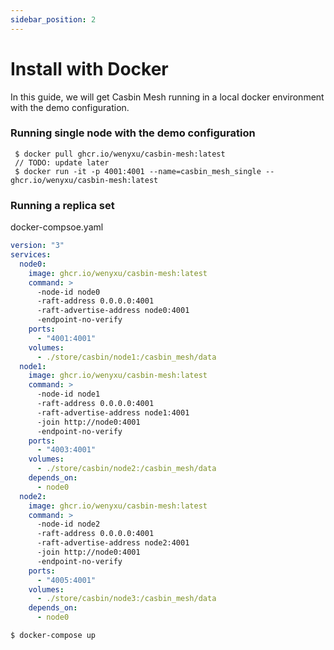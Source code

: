 ```yaml
---
sidebar_position: 2
---
```


# Install with Docker

In this guide, we will get Casbin Mesh running in a local docker environment with the demo configuration.

### Running single node with the demo configuration

```shell
 $ docker pull ghcr.io/wenyxu/casbin-mesh:latest
 // TODO: update later
 $ docker run -it -p 4001:4001 --name=casbin_mesh_single --ghcr.io/wenyxu/casbin-mesh:latest
```

### Running a replica set

docker-compsoe.yaml

```yaml
version: "3"
services:
  node0:
    image: ghcr.io/wenyxu/casbin-mesh:latest
    command: >
      -node-id node0
      -raft-address 0.0.0.0:4001
      -raft-advertise-address node0:4001
      -endpoint-no-verify
    ports:
      - "4001:4001"
    volumes:
      - ./store/casbin/node1:/casbin_mesh/data
  node1:
    image: ghcr.io/wenyxu/casbin-mesh:latest
    command: >
      -node-id node1
      -raft-address 0.0.0.0:4001
      -raft-advertise-address node1:4001
      -join http://node0:4001
      -endpoint-no-verify
    ports:
      - "4003:4001"
    volumes:
      - ./store/casbin/node2:/casbin_mesh/data
    depends_on:
      - node0
  node2:
    image: ghcr.io/wenyxu/casbin-mesh:latest
    command: >
      -node-id node2
      -raft-address 0.0.0.0:4001
      -raft-advertise-address node2:4001
      -join http://node0:4001
      -endpoint-no-verify
    ports:
      - "4005:4001"
    volumes:
      - ./store/casbin/node3:/casbin_mesh/data
    depends_on:
      - node0
```

```
$ docker-compose up
```
